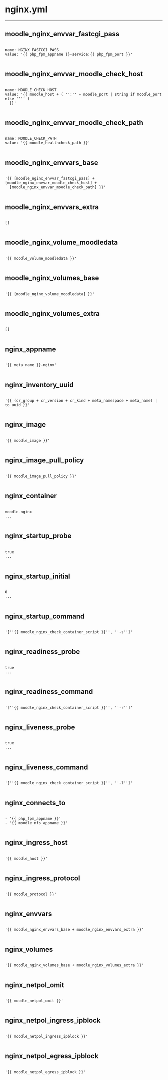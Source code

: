 



# nginx.yml
  
---
## moodle_nginx_envvar_fastcgi_pass
  
```

name: NGINX_FASTCGI_PASS
value: '{{ php_fpm_appname }}-service:{{ php_fpm_port }}'
  
```
## moodle_nginx_envvar_moodle_check_host
  
```

name: MOODLE_CHECK_HOST
value: '{{ moodle_host + ( '':'' + moodle_port | string if moodle_port else '''' )
  }}'
  
```
## moodle_nginx_envvar_moodle_check_path
  
```

name: MOODLE_CHECK_PATH
value: '{{ moodle_healthcheck_path }}'
  
```
## moodle_nginx_envvars_base
  
```

'{{ [moodle_nginx_envvar_fastcgi_pass] + [moodle_nginx_envvar_moodle_check_host] +
  [moodle_nginx_envvar_moodle_check_path] }}'
  
```
## moodle_nginx_envvars_extra
  
```

[]
  
```
## moodle_nginx_volume_moodledata
  
```

'{{ moodle_volume_moodledata }}'
  
```
## moodle_nginx_volumes_base
  
```

'{{ [moodle_nginx_volume_moodledata] }}'
  
```
## moodle_nginx_volumes_extra
  
```

[]
  
```
## nginx_appname
  
```

'{{ meta_name }}-nginx'
  
```
## nginx_inventory_uuid
  
```

'{{ (cr_group + cr_version + cr_kind + meta_namespace + meta_name) | to_uuid }}'
  
```
## nginx_image
  
```

'{{ moodle_image }}'
  
```
## nginx_image_pull_policy
  
```

'{{ moodle_image_pull_policy }}'
  
```
## nginx_container
  
```

moodle-nginx
...
  
```
## nginx_startup_probe
  
```

true
...
  
```
## nginx_startup_initial
  
```

0
...
  
```
## nginx_startup_command
  
```

'[''{{ moodle_nginx_check_container_script }}'', ''-s'']'
  
```
## nginx_readiness_probe
  
```

true
...
  
```
## nginx_readiness_command
  
```

'[''{{ moodle_nginx_check_container_script }}'', ''-r'']'
  
```
## nginx_liveness_probe
  
```

true
...
  
```
## nginx_liveness_command
  
```

'[''{{ moodle_nginx_check_container_script }}'', ''-l'']'
  
```
## nginx_connects_to
  
```

- '{{ php_fpm_appname }}'
- '{{ moodle_nfs_appname }}'
  
```
## nginx_ingress_host
  
```

'{{ moodle_host }}'
  
```
## nginx_ingress_protocol
  
```

'{{ moodle_protocol }}'
  
```
## nginx_envvars
  
```

'{{ moodle_nginx_envvars_base + moodle_nginx_envvars_extra }}'
  
```
## nginx_volumes
  
```

'{{ moodle_nginx_volumes_base + moodle_nginx_volumes_extra }}'
  
```
## nginx_netpol_omit
  
```

'{{ moodle_netpol_omit }}'
  
```
## nginx_netpol_ingress_ipblock
  
```

'{{ moodle_netpol_ingress_ipblock }}'
  
```
## nginx_netpol_egress_ipblock
  
```

'{{ moodle_netpol_egress_ipblock }}'
  
```